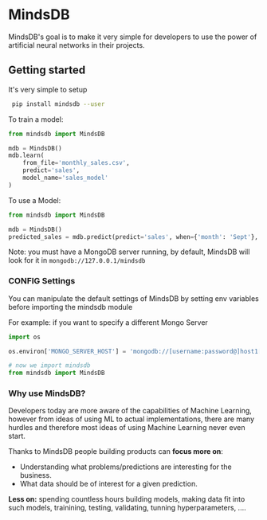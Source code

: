 
# MindsDB

MindsDB's goal is to make it very simple for developers to use the power of artificial neural networks in their projects. 

## Getting started

It's very simple to setup

```bash
 pip install mindsdb --user
```



To train a model:

```python
from mindsdb import MindsDB

mdb = MindsDB()
mdb.learn(
    from_file='monthly_sales.csv',
    predict='sales',
    model_name='sales_model'
)
```

To use a Model:

```python
from mindsdb import MindsDB

mdb = MindsDB()
predicted_sales = mdb.predict(predict='sales', when={'month': 'Sept'}, model_name='sales_model')

```

Note: you must have a MongoDB server running, by default, MindsDB will look for it in ```mongodb://127.0.0.1/mindsdb```



### CONFIG Settings

You can manipulate the default settings of MindsDB by setting env variables before importing the mindsdb module

For example: if you want to specify a different Mongo Server

```python
import os

os.environ['MONGO_SERVER_HOST'] = 'mongodb://[username:password@]host1[:port1][,host2[:port2],...[,hostN[:portN]]][/[database][?options]]'

# now we import mindsdb
from mindsdb import MindsDB
```


### Why use MindsDB?

Developers today are more aware of the capabilities of Machine Learning, however from ideas of using ML to actual implementations,  there are many hurdles and therefore most ideas of using Machine Learning never even start.

Thanks to MindsDB people building products can **focus more on**:

* Understanding what problems/predictions are interesting for the business.
* What data should be of interest for a given prediction.

**Less on:**  spending countless hours building models, making data fit into such models, trainining, testing, validating, tunning hyperparameters, ....


